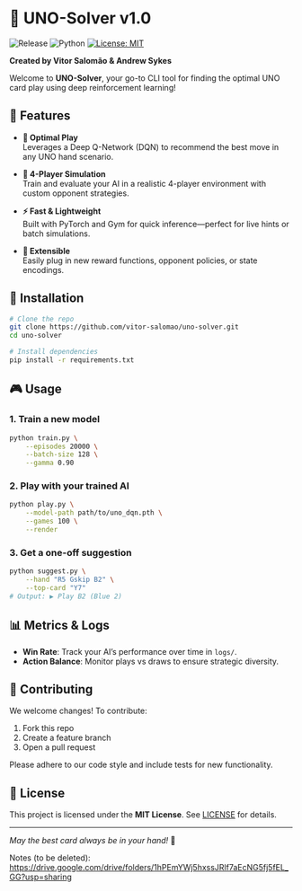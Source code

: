 # 🎉 UNO-Solver v1.0

![Release](https://img.shields.io/badge/release-v1.0-blue) ![Python](https://img.shields.io/badge/python-3.8%2B-green) [![License: MIT](https://img.shields.io/badge/License-MIT-red.svg)](./LICENSE)

**Created by Vitor Salomão & Andrew Sykes**

Welcome to **UNO-Solver**, your go-to CLI tool for finding the optimal UNO card play using deep reinforcement learning!



## 🚀 Features

- **🎯 Optimal Play**  
  Leverages a Deep Q-Network (DQN) to recommend the best move in any UNO hand scenario.

- **👥 4-Player Simulation**  
  Train and evaluate your AI in a realistic 4-player environment with custom opponent strategies.

- **⚡ Fast & Lightweight**  
  Built with PyTorch and Gym for quick inference—perfect for live hints or batch simulations.

- **🔧 Extensible**  
  Easily plug in new reward functions, opponent policies, or state encodings.



## 💾 Installation

```bash
# Clone the repo
git clone https://github.com/vitor-salomao/uno-solver.git
cd uno-solver

# Install dependencies
pip install -r requirements.txt
```



## 🎮 Usage

### 1. Train a new model
```bash
python train.py \
    --episodes 20000 \
    --batch-size 128 \
    --gamma 0.90
```

### 2. Play with your trained AI
```bash
python play.py \
    --model-path path/to/uno_dqn.pth \
    --games 100 \
    --render
```

### 3. Get a one-off suggestion
```bash
python suggest.py \
    --hand "R5 Gskip B2" \
    --top-card "Y7"
# Output: ▶️ Play B2 (Blue 2)
```

## 📊 Metrics & Logs

- **Win Rate**: Track your AI’s performance over time in `logs/`.
- **Action Balance**: Monitor plays vs draws to ensure strategic diversity.

## 🤝 Contributing

We welcome changes! To contribute:
1. Fork this repo
2. Create a feature branch
3. Open a pull request

Please adhere to our code style and include tests for new functionality.


## 📝 License

This project is licensed under the **MIT License**. See [LICENSE](LICENSE) for details.

---

*May the best card always be in your hand!* 🎴


Notes (to be deleted):
https://drive.google.com/drive/folders/1hPEmYWj5hxssJRlf7aEcNG5fj5fEL_GG?usp=sharing
